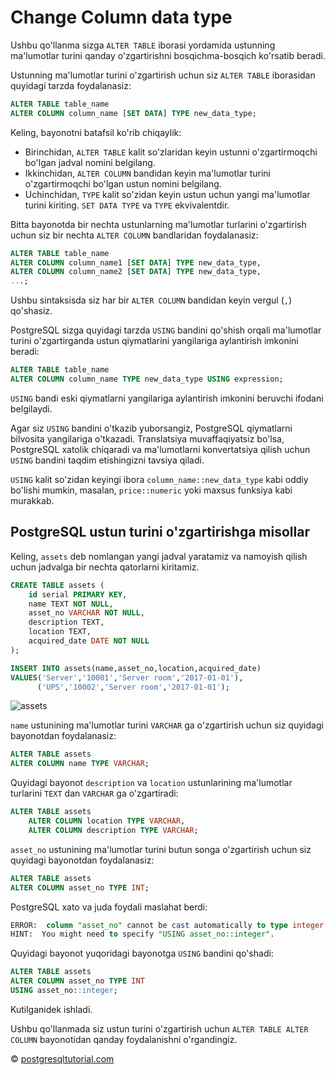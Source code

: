 # Change Column data type

Ushbu qo'llanma sizga `ALTER TABLE` iborasi yordamida ustunning ma'lumotlar turini qanday o'zgartirishni bosqichma-bosqich ko'rsatib beradi.

Ustunning ma'lumotlar turini o'zgartirish uchun siz `ALTER TABLE` iborasidan quyidagi tarzda foydalanasiz:

```sql
ALTER TABLE table_name
ALTER COLUMN column_name [SET DATA] TYPE new_data_type;
```

Keling, bayonotni batafsil ko'rib chiqaylik:

* Birinchidan, `ALTER TABLE` kalit so'zlaridan keyin ustunni o'zgartirmoqchi bo'lgan jadval nomini belgilang.
* Ikkinchidan, `ALTER COLUMN` bandidan keyin ma'lumotlar turini o'zgartirmoqchi bo'lgan ustun nomini belgilang.
* Uchinchidan, `TYPE` kalit so'zidan keyin ustun uchun yangi ma'lumotlar turini kiriting. `SET DATA TYPE` va `TYPE` ekvivalentdir.

Bitta bayonotda bir nechta ustunlarning ma'lumotlar turlarini o'zgartirish uchun siz bir nechta `ALTER COLUMN` bandlaridan foydalanasiz:

```sql
ALTER TABLE table_name
ALTER COLUMN column_name1 [SET DATA] TYPE new_data_type,
ALTER COLUMN column_name2 [SET DATA] TYPE new_data_type,
...;
```

Ushbu sintaksisda siz har bir `ALTER COLUMN` bandidan keyin vergul (`,`) qo'shasiz.

PostgreSQL sizga quyidagi tarzda `USING` bandini qo'shish orqali ma'lumotlar turini o'zgartirganda ustun qiymatlarini yangilariga aylantirish imkonini beradi:

```sql
ALTER TABLE table_name
ALTER COLUMN column_name TYPE new_data_type USING expression;
```

`USING` bandi eski qiymatlarni yangilariga aylantirish imkonini beruvchi ifodani belgilaydi.

Agar siz `USING` bandini o'tkazib yuborsangiz, PostgreSQL qiymatlarni bilvosita yangilariga o'tkazadi. Translatsiya muvaffaqiyatsiz bo'lsa, PostgreSQL xatolik chiqaradi va ma'lumotlarni konvertatsiya qilish uchun `USING` bandini taqdim etishingizni tavsiya qiladi.

`USING` kalit so'zidan keyingi ibora `column_name::new_data_type` kabi oddiy bo'lishi mumkin, masalan, `price::numeric` yoki maxsus funksiya kabi murakkab.

## PostgreSQL ustun turini o'zgartirishga misollar

Keling, `assets` deb nomlangan yangi jadval yaratamiz va namoyish qilish uchun jadvalga bir nechta qatorlarni kiritamiz.

```sql
CREATE TABLE assets (
    id serial PRIMARY KEY,
    name TEXT NOT NULL,
    asset_no VARCHAR NOT NULL,
    description TEXT,
    location TEXT,
    acquired_date DATE NOT NULL
);

INSERT INTO assets(name,asset_no,location,acquired_date)
VALUES('Server','10001','Server room','2017-01-01'),
      ('UPS','10002','Server room','2017-01-01');
```

![assets](https://www.postgresqltutorial.com/wp-content/uploads/2020/07/PostgreSQL-Change-Column-Type-assets-table.png)

`name` ustunining ma'lumotlar turini `VARCHAR` ga o'zgartirish uchun siz quyidagi bayonotdan foydalanasiz:

```sql
ALTER TABLE assets 
ALTER COLUMN name TYPE VARCHAR;
```

Quyidagi bayonot `description` va `location` ustunlarining ma'lumotlar turlarini `TEXT` dan `VARCHAR` ga o'zgartiradi:

```sql
ALTER TABLE assets 
    ALTER COLUMN location TYPE VARCHAR,
    ALTER COLUMN description TYPE VARCHAR;
```

`asset_no` ustunining ma'lumotlar turini butun songa o'zgartirish uchun siz quyidagi bayonotdan foydalanasiz:

```sql
ALTER TABLE assets 
ALTER COLUMN asset_no TYPE INT;
```

PostgreSQL xato va juda foydali maslahat berdi:

```sql
ERROR:  column "asset_no" cannot be cast automatically to type integer
HINT:  You might need to specify "USING asset_no::integer".
```

Quyidagi bayonot yuqoridagi bayonotga `USING` bandini qo'shadi:

```sql
ALTER TABLE assets
ALTER COLUMN asset_no TYPE INT 
USING asset_no::integer;
```

Kutilganidek ishladi.

Ushbu qo'llanmada siz ustun turini o'zgartirish uchun `ALTER TABLE ALTER COLUMN` bayonotidan qanday foydalanishni o'rgandingiz.

© [postgresqltutorial.com](https://www.postgresqltutorial.com/postgresql-tutorial/postgresql-change-column-type/)